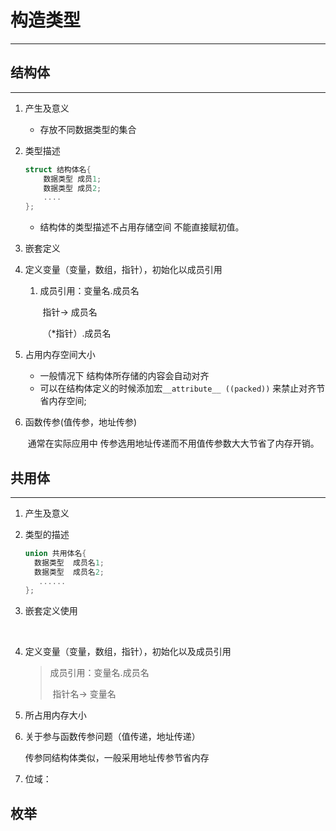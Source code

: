 # 构造类型

---

## 结构体

---

1. 产生及意义

   * 存放不同数据类型的集合

2. 类型描述

   ```c
   struct 结构体名{
       数据类型 成员1;
       数据类型 成员2;
       ....
   };
   ```

   * 结构体的类型描述不占用存储空间  不能直接赋初值。

3. 嵌套定义

4. 定义变量（变量，数组，指针），初始化以成员引用

   1. 成员引用：变量名.成员名

      ​					指针-> 成员名

      ​					（*指针）.成员名	

5. 占用内存空间大小

   - 一般情况下 结构体所存储的内容会自动对齐
   - 可以在结构体定义的时候添加宏`__attribute__ ((packed))` 来禁止对齐节省内存空间;

6. 函数传参(值传参，地址传参)

   ​	通常在实际应用中 传参选用地址传递而不用值传参数大大节省了内存开销。

## 共用体

---

1. 产生及意义

2. 类型的描述

   ```c
   union 共用体名{
     数据类型  成员名1;
     数据类型  成员名2;
      ......
   };
   ```

   

3. 嵌套定义使用

   ​		

4. 定义变量（变量，数组，指针），初始化以及成员引用

   > 成员引用：变量名.成员名
   >
   > ​					指针名-> 变量名

5. 所占用内存大小

6. 关于参与函数传参问题（值传递，地址传递）

      传参同结构体类似，一般采用地址传参节省内存

7. 位域：

## 枚举